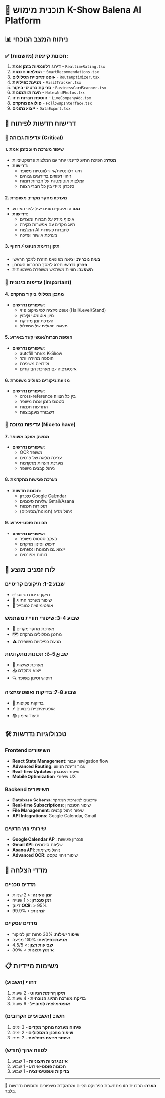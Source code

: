 # 🚀 תוכנית מימוש K-Show Balena AI Platform

## 📊 ניתוח המצב הנוכחי

### ✅ תכונות קיימות (מיושמות):
1. **דירוג רלוונטיות בזמן אמת** - `RealtimeRating.tsx`
2. **המלצות חכמות** - `SmartRecommendations.tsx`  
3. **אופטימיזציית מסלולים** - `RouteOptimizer.tsx`
4. **מניעת כפילויות** - `VisitTracker.tsx`
5. **סריקת כרטיסי ביקור** - `BusinessCardScanner.tsx`
6. **הערות ותמונות** - `NotesAndPhotos.tsx`
7. **הוספת חברות חיה** - `LiveCompanyAdd.tsx`
8. **פולואפ מתקדם** - `FollowUpInterface.tsx`
9. **ייצוא נתונים** - `DataExport.tsx`

## 🔧 דרישות חדשות לפיתוח

### 🎯 עדיפות גבוהה (Critical)

#### 1. **שיפור מערכת תיוג בזמן אמת**
- **מטרה**: הפיכת התיוג לדינמי יותר עם המלצות פרואקטיביות
- **דרישות**:
  - תיוג רלוונטיות/אי-רלוונטיות משופר
  - זיהוי דפוסים בדירוגים גבוהים
  - המלצות אוטומטיות על חברות דומות
  - סנכרון מיידי בין כל חברי הצוות

#### 2. **מערכת מחקר מקדים משופרת**
- **מטרה**: איסוף נתונים יעיל לפני האירוע
- **דרישות**:
  - איסוף מידע על חברות ומוצרים
  - תיוג מקדים עם אפשרות סקירה
  - המלצות AI לחברות קשורות
  - מערכת אישור ועריכה

#### 3. **תיקון זרימת הניווט** ⚡ **דחוף**
- **בעיה נוכחית**: יציאה מפופאפ חוזרת למסך הראשי
- **פתרון נדרש**: חזרה למסך החברות האחרון
- **השפעה**: חוויית משתמש משופרת משמעותית

### 🎯 עדיפות בינונית (Important)

#### 4. **מתכנן מסלולי ביקור מתקדם**
- **שיפורים נדרשים**:
  - אופטימיזציה לפי מיקום פיזי (Hall/Level/Stand)
  - מיון אוטומטי וקיבוץ
  - הערכת זמן מדויקת
  - תצוגה ויזואלית של המסלול

#### 5. **הוספת חברות/אנשי קשר באירוע**
- **שיפורים נדרשים**:
  - autofill מאתר K-Show
  - הוספה מהירה יותר
  - ולידציה משופרת
  - אינטגרציה עם מערכת הביקורים

#### 6. **מניעת ביקורים כפולים משופרת**
- **שיפורים נדרשים**:
  - cross-reference בין כל הצוות
  - סטטוס בזמן אמת משופר
  - התרעות חכמות
  - דשבורד מעקב צוות

### 🎯 עדיפות נמוכה (Nice to have)

#### 7. **ממשק מעקב משופר**
- **שיפורים נדרשים**:
  - OCR משופר
  - עריכה מלאה של פרטים
  - מערכת הערות מתקדמת
  - ניהול קבצים משופר

#### 8. **מערכת פגישות מתקדמת**
- **תכונות חדשות**:
  - סנכרון Google Calendar
  - שליחת סיכומים Gmail/Asana
  - תזכורות חכמות
  - ניהול מדיה (תמונות/מסמכים)

#### 9. **תכונות פוסט-אירוע**
- **שיפורים נדרשים**:
  - מעקב סטטוס משופר
  - חיפוש וסינון מתקדם
  - ייצוא עם תמונות ונספחים
  - דוחות מפורטים

## 📅 לוח זמנים מוצע

### שבוע 1-2: תיקונים קריטיים
- ✅ תיקון זרימת הניווט
- 🔄 שיפור מערכת התיוג
- 📱 אופטימיזציה למובייל

### שבוע 3-4: שיפורי חוויית משתמש
- 🧠 מערכת מחקר מקדים
- 🗺️ מתכנן מסלולים מתקדם
- ⚠️ מניעת כפילויות משופרת

### שבוع 5-6: תכונות מתקדמות
- 📅 מערכת פגישות
- 📤 ייצוא מתקדם
- 🔍 חיפוש וסינון משופר

### שבוע 7-8: בדיקות ואופטימיזציה
- 🧪 בדיקות מקיפות
- ⚡ אופטימיזציית ביצועים
- 📚 תיעוד ואימון

## 🛠️ טכנולוגיות נדרשות

### Frontend השיפורים
- **React State Management**: עבור navigation flow
- **Advanced Routing**: עבור זרימת הניווט
- **Real-time Updates**: שיפור הסנכרון
- **Mobile Optimization**: שיפורי UX

### Backend השיפורים
- **Database Schema**: עדכונים למערכת המחקר
- **Real-time Subscriptions**: שיפור הסנכרון
- **File Management**: שיפור ניהול קבצים
- **API Integrations**: Google Calendar, Gmail

### שירותי חוץ חדשים
- **Google Calendar API**: סנכרון פגישות
- **Gmail API**: שליחת סיכומים
- **Asana API**: ניהול משימות
- **Advanced OCR**: שיפור זיהוי טקסט

## 🎯 מדדי הצלחה

### מדדים טכניים
- **זמן טעינה**: < 2 שניות
- **זמן סנכרון**: < 1 שנייה
- **דיוק OCR**: > 95%
- **זמינות**: > 99.9%

### מדדים עסקיים
- **שיפור יעילות**: 30% פחות זמן לביקור
- **מניעת כפילויות**: 100% מניעה
- **שביעות רצון**: > 4.5/5
- **אימוץ תכונות**: > 80%

## 📋 משימות מיידיות

### דחוף (השבוע)
1. **תיקון זרימת הניווט** - 2 שעות
2. **בדיקת מערכת התיוג הנוכחית** - 4 שעות
3. **אופטימיזציה למובייל** - 6 שעות

### חשוב (השבועיים הקרובים)
1. **פיתוח מערכת מחקר מקדים** - 3 ימים
2. **שיפור מתכנן המסלולים** - 2 ימים
3. **שיפור מניעת כפילויות** - 2 ימים

### לטווח ארוך (חודש)
1. **אינטגרציות חיצוניות** - 1 שבוע
2. **תכונות פוסט-אירוע** - 1 שבוע
3. **בדיקות ואופטימיזציה** - 1 שבוע

---

**📝 הערה**: התכנית הזו מתחשבת בפרויקט הקיים ומתמקדת בשיפורים ותוספות נדרשות בלבד.
